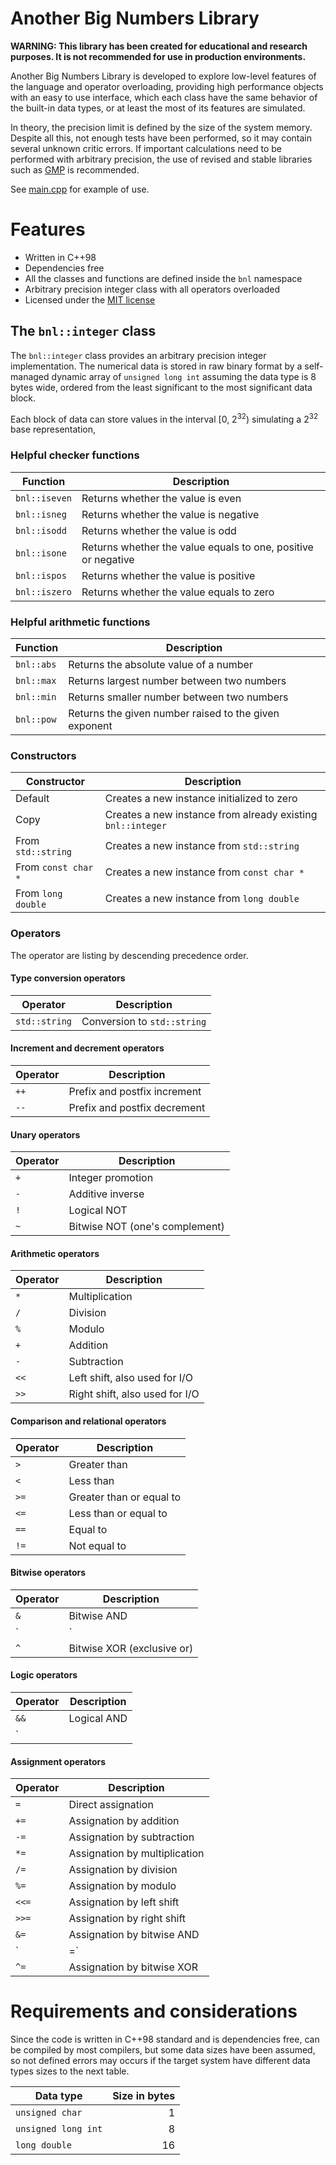 # Another Big Numbers Library

**WARNING: This library has been created for educational and research**
**purposes. It is not recommended for use in production environments.**

Another Big Numbers Library is developed to explore low-level features of the
language and operator overloading, providing high performance objects with an
easy to use interface, which each class have the same behavior of the built-in
data types, or at least the most of its features are simulated.

In theory, the precision limit is defined by the size of the system memory.
Despite all this, not enough tests have been performed, so it may contain
several unknown critic errors. If important calculations need to be performed
with arbitrary precision, the use of revised and stable libraries such as [GMP]
is recommended.

See [main.cpp] for example of use.



# Features

 - Written in C++98
 - Dependencies free
 - All the classes and functions are defined inside the `bnl` namespace
 - Arbitrary precision integer class with all operators overloaded
 - Licensed under the [MIT license]


## The `bnl::integer` class

The `bnl::integer` class provides an arbitrary precision integer
implementation. The numerical data is stored in raw binary format by a
self-managed dynamic array of `unsigned long int` assuming the data type is 8
bytes wide, ordered from the least significant to the most significant data
block.

Each block of data can store values in the interval [0, 2<sup>32</sup>)
simulating a 2<sup>32</sup> base representation,


### Helpful checker functions

| Function      | Description                                                   |
| ------------- | ------------------------------------------------------------- |
| `bnl::iseven` | Returns whether the value is even                             |
| `bnl::isneg`  | Returns whether the value is negative                         |
| `bnl::isodd`  | Returns whether the value is odd                              |
| `bnl::isone`  | Returns whether the value equals to one, positive or negative |
| `bnl::ispos`  | Returns whether the value is positive                         |
| `bnl::iszero` | Returns whether the value equals to zero                      |


### Helpful arithmetic functions

| Function   | Description                                           |
| ---------- | ----------------------------------------------------- |
| `bnl::abs` | Returns the absolute value of a number                |
| `bnl::max` | Returns largest number between two numbers            |
| `bnl::min` | Returns smaller number between two numbers            |
| `bnl::pow` | Returns the given number raised to the given exponent |


### Constructors

| Constructor         | Description                                                 |
| ------------------- | ----------------------------------------------------------- |
| Default             | Creates a new instance initialized to zero                  |
| Copy                | Creates a new instance from already existing `bnl::integer` |
| From `std::string`  | Creates a new instance from `std::string`                   |
| From `const char *` | Creates a new instance from `const char *`                  |
| From `long double`  | Creates a new instance from `long double`                   |


### Operators

The operator are listing by descending precedence order.


#### Type conversion operators

| Operator      | Description                 |
| ------------- | --------------------------- |
| `std::string` | Conversion to `std::string` |


#### Increment and decrement operators

| Operator      | Description                  |
| ------------- | ---------------------------- |
| `++`          | Prefix and postfix increment |
| `--`          | Prefix and postfix decrement |


#### Unary operators

| Operator      | Description                    |
| ------------- | ------------------------------ |
| `+`           | Integer promotion              |
| `-`           | Additive inverse               |
| `!`           | Logical NOT                    |
| `~`           | Bitwise NOT (one's complement) |


#### Arithmetic operators

| Operator      | Description                    |
| ------------- | ------------------------------ |
| `*`           | Multiplication                 |
| `/`           | Division                       |
| `%`           | Modulo                         |
| `+`           | Addition                       |
| `-`           | Subtraction                    |
| `<<`          | Left shift, also used for I/O  |
| `>>`          | Right shift, also used for I/O |


#### Comparison and relational operators

| Operator      | Description              |
| ------------- | ------------------------ |
| `>`           | Greater than             |
| `<`           | Less than                |
| `>=`          | Greater than or equal to |
| `<=`          | Less than or equal to    |
| `==`          | Equal to                 |
| `!=`          | Not equal to             |


#### Bitwise operators

| Operator      | Description                |
| ------------- | -------------------------- |
| `&`           | Bitwise AND                |
| `|`           | Bitwise OR (inclusive or)  |
| `^`           | Bitwise XOR (exclusive or) |


#### Logic operators

| Operator      | Description |
| ------------- | ----------- |
| `&&`          | Logical AND |
| `||`          | Logical OR  |


#### Assignment operators

| Operator      | Description                   |
| ------------- | ----------------------------- |
| `=`           | Direct assignation            |
| `+=`          | Assignation by addition       |
| `-=`          | Assignation by subtraction    |
| `*=`          | Assignation by multiplication |
| `/=`          | Assignation by division       |
| `%=`          | Assignation by modulo         |
| `<<=`         | Assignation by left shift     |
| `>>=`         | Assignation by right shift    |
| `&=`          | Assignation by bitwise AND    |
| `|=`          | Assignation by bitwise OR     |
| `^=`          | Assignation by bitwise XOR    |



# Requirements and considerations

Since the code is written in C++98 standard and is dependencies free, can be
compiled by most compilers, but some data sizes have been assumed, so not
defined errors may occurs if the target system have different data types sizes
to the next table.

| Data type           | Size in bytes |
| ------------------- | ------------: |
| `unsigned char`     |             1 |
| `unsigned long int` |             8 |
| `long double`       |            16 |


[//]: # "Links references"

[GMP]: https://gmplib.org/
[main.cpp]: src/main.cpp
[MIT license]: LICENSE
